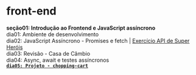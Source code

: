 # front-end

**seção01: Introdução ao Frontend e JavaScript assíncrono**  
dia01: Ambiente de desenvolvimento  
dia02: JavaScript Assíncrono - Promises e fetch | [Exercício API de Super Heróis](https://github.com/CalebeLAR/trybe_exercises/tree/front-end.section01.day02)  
dia03: Revisão - Casa de Câmbio  
dia04: Async, await e testes assíncronos  
[**`dia05: Projeto - chopping-cart`**](https://github.com/CalebeLAR/chopping-cart)  
